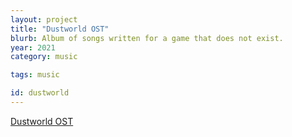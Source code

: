 ```yaml
---
layout: project
title: "Dustworld OST"
blurb: Album of songs written for a game that does not exist.
year: 2021
category: music

tags: music

id: dustworld
---
```

[Dustworld OST](https://kimeraroyal.bandcamp.com/album/dustworld)